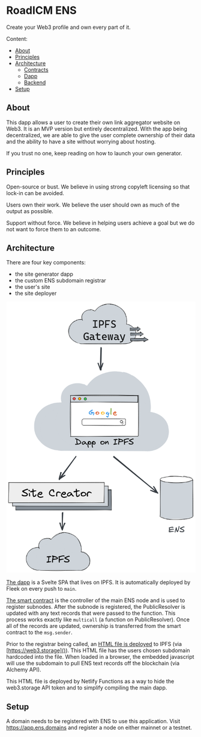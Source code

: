 

# RoadICM ENS

Create your Web3 profile and own every part of it.

Content:

* [About](#about)
* [Principles](#principles)
* [Architecture](#architecture)
  * [Contracts](contracts/README.md)
  * [Dapp](site/README.md)
  * [Backend](backend/README.md)
* [Setup](#setup)

## About

This dapp allows a user to create their own link aggregator website on Web3. It
is an MVP version but entirely decentralized. With the app being
decentralized, we are able to give the user complete ownership of their data
and the ability to have a site without worrying about hosting.

If you trust no one, keep reading on how to launch your own generator.

## Principles

Open-source or bust. We believe in using strong copyleft licensing so that lock-in can be avoided.

Users own their work. We believe the user should own as much of the output as possible.

Support without force. We believe in helping users achieve a goal but we do not want to force them to an outcome.

## Architecture

There are four key components:

* the site generator dapp
* the custom ENS subdomain registrar
* the user's site
* the site deployer

![Architecture diagram showing flow through system](docs/overall.png "Architecture diagram")

[The dapp](site/README.md) is a Svelte SPA that lives on IPFS. It is automatically deployed by
Fleek on every push to `main`.

[The smart contract](contracts/README.md) is the controller of the main ENS node
and is used to register subnodes. After the subnode is registered, the
PublicResolver is updated with any text records that were passed to the function.
This process works exactly like `multicall` (a function on PublicResolver).
Once all of the records are updated, ownership is transferred from the smart
contract to the `msg.sender`.

Prior to the registrar being called, an [HTML file is deployed](backend/README.md) to IPFS
(via [https://web3.storage]()). This HTML file has the users chosen subdomain hardcoded into
the file. When loaded in a browser, the embedded javascript will use the
subdomain to pull ENS text records off the blockchain (via Alchemy API).

This HTML file is deployed by Netlify Functions as a way to hide the web3.storage API token
and to simplify compiling the main dapp.

## Setup

A domain needs to be registered with ENS to use this application.
Visit https://app.ens.domains and register a node on either mainnet or a
testnet.


